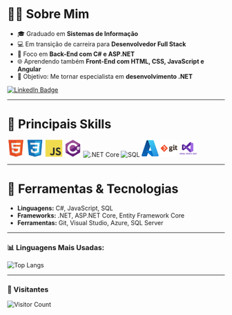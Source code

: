 # 👨‍💻 Sobre Mim

- 🎓 Graduado em **Sistemas de Informação**
- 💻 Em transição de carreira para **Desenvolvedor Full Stack**
- 🚀 Foco em **Back-End com C# e ASP.NET**
- 🌐 Aprendendo também **Front-End com HTML, CSS, JavaScript e Angular**
- 🎯 Objetivo: Me tornar especialista em **desenvolvimento .NET**

<div id="badges">
  <a href="https://www.linkedin.com/in/rafael-clare/" target="_blank">
    <img src="https://img.shields.io/badge/LinkedIn-blue?style=for-the-badge&logo=linkedin&logoColor=white" alt="LinkedIn Badge"/>
  </a>  
</div>

---

# 🚀 Principais Skills

<div> 
  <img src="https://github.com/devicons/devicon/blob/master/icons/html5/html5-original.svg" title="HTML5" alt="HTML" width="40" height="40"/>  
  <img src="https://github.com/devicons/devicon/blob/master/icons/css3/css3-original.svg" title="CSS3" alt="CSS" width="40" height="40"/>  
  <img src="https://github.com/devicons/devicon/blob/master/icons/javascript/javascript-original.svg" title="JavaScript" alt="JavaScript" width="40" height="40"/>  
  <img src="https://github.com/devicons/devicon/blob/master/icons/csharp/csharp-original.svg" title="C#" alt="C#" width="40" height="40"/>  
  <img src="https://icon.icepanel.io/Technology/svg/.NET-core.svg" title=".NET Core" alt=".NET Core" width="40" height="40"/>  
  <img src="https://img.icons8.com/external-soft-fill-juicy-fish/60/external-sql-servers-and-networks-soft-fill-soft-fill-juicy-fish.png" title="SQL" alt="SQL" width="40" height="40"/>  
  <img src="https://raw.githubusercontent.com/devicons/devicon/master/icons/azure/azure-original.svg" title="Azure" alt="Azure" width="40" height="40"/>  
  <img src="https://raw.githubusercontent.com/devicons/devicon/master/icons/git/git-original-wordmark.svg" title="Git" alt="Git" width="40" height="40"/>  
  <img src="https://raw.githubusercontent.com/devicons/devicon/master/icons/visualstudio/visualstudio-original-wordmark.svg" title="Visual Studio" alt="Visual Studio" width="40" height="40"/>
</div>

---

# 🧰 Ferramentas & Tecnologias

- **Linguagens:** C#, JavaScript, SQL  
- **Frameworks:** .NET, ASP.NET Core, Entity Framework Core  
- **Ferramentas:** Git, Visual Studio, Azure, SQL Server

---

### 📊 Linguagens Mais Usadas:

![Top Langs](https://github-readme-stats.vercel.app/api/top-langs/?username=littleshark99&layout=compact&theme=dark)

---

### 🧭 Visitantes

![Visitor Count](https://profile-counter.glitch.me/{littleshark99}/count.svg)

